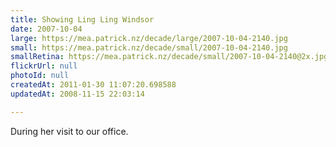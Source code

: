 ```yaml
---
title: Showing Ling Ling Windsor
date: 2007-10-04
large: https://mea.patrick.nz/decade/large/2007-10-04-2140.jpg
small: https://mea.patrick.nz/decade/small/2007-10-04-2140.jpg
smallRetina: https://mea.patrick.nz/decade/small/2007-10-04-2140@2x.jpg
flickrUrl: null
photoId: null
createdAt: 2011-01-30 11:07:20.698588
updatedAt: 2008-11-15 22:03:14

---
```

During her visit to our office.
